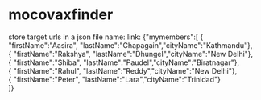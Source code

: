 # mocovaxfinder
store target urls in a json file 
name: link:
{"mymembers":[
 { "firstName":"Aasira", "lastName":"Chapagain","cityName":"Kathmandu"},\
 { "firstName":"Rakshya", "lastName":"Dhungel","cityName":"New Delhi"},\
 { "firstName":"Shiba", "lastName":"Paudel","cityName":"Biratnagar"},\
 { "firstName":"Rahul", "lastName":"Reddy","cityName":"New Delhi"},\
 { "firstName":"Peter", "lastName":"Lara","cityName":"Trinidad"}\
]}

